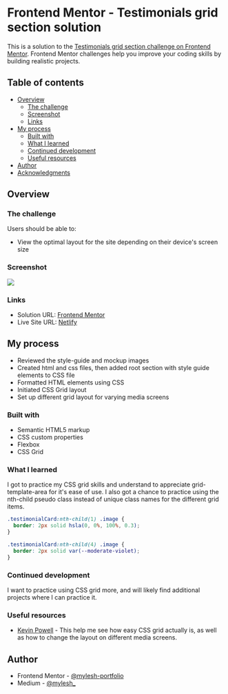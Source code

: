 # Frontend Mentor - Testimonials grid section solution

This is a solution to the [Testimonials grid section challenge on Frontend Mentor](https://www.frontendmentor.io/challenges/testimonials-grid-section-Nnw6J7Un7). Frontend Mentor challenges help you improve your coding skills by building realistic projects. 

## Table of contents

- [Overview](#overview)
  - [The challenge](#the-challenge)
  - [Screenshot](#screenshot)
  - [Links](#links)
- [My process](#my-process)
  - [Built with](#built-with)
  - [What I learned](#what-i-learned)
  - [Continued development](#continued-development)
  - [Useful resources](#useful-resources)
- [Author](#author)
- [Acknowledgments](#acknowledgments)

## Overview

### The challenge

Users should be able to:

- View the optimal layout for the site depending on their device's screen size

### Screenshot

![](./screenshot.jpg)

### Links

- Solution URL: [Frontend Mentor](https://your-solution-url.com)
- Live Site URL: [Netlify](https://testinomials-grid-section-myles.netlify.app/)

## My process

- Reviewed the style-guide and mockup images
- Created html and css files, then added root section with style guide elements to CSS file
- Formatted HTML elements using CSS
- Initiated CSS Grid layout
- Set up different grid layout for varying media screens

### Built with

- Semantic HTML5 markup
- CSS custom properties
- Flexbox
- CSS Grid

### What I learned

I got to practice my CSS grid skills and understand to appreciate grid-template-area for it's ease of use. I also got a chance to practice using the nth-child pseudo class instead of unique class names for the different grid items.

```css
.testimonialCard:nth-child(1) .image {
  border: 2px solid hsla(0, 0%, 100%, 0.3);
}

.testimonialCard:nth-child(4) .image {
  border: 2px solid var(--moderate-violet);
}
```

### Continued development

I want to practice using CSS grid more, and will likely find additional projects where I can practice it.


### Useful resources

- [Kevin Powell](https://youtu.be/rg7Fvvl3taU) - This help me see how easy CSS grid actually is, as well as how to change the layout on different media screens.

## Author

- Frontend Mentor - [@mylesh-portfolio](https://www.frontendmentor.io/profile/myles-portfolio)
- Medium - [@mylesh_](https://medium.com/@mylesh_)